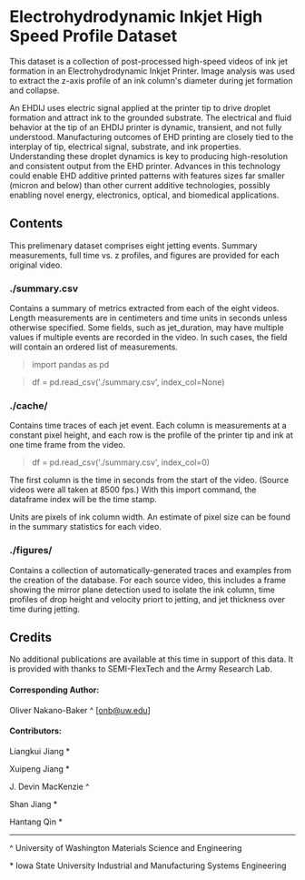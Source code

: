 # Electrohydrodynamic Inkjet High Speed Profile Dataset
This dataset is a collection of post-processed high-speed videos of ink jet formation in an Electrohydrodynamic Inkjet Printer. Image analysis was used to extract the z-axis profile of an ink column's diameter during jet formation and collapse.

An EHDIJ uses electric signal applied at the printer tip to drive droplet formation and attract ink to the grounded substrate. The electrical and fluid behavior at the tip of an EHDIJ printer is dynamic, transient, and not fully understood. Manufacturing outcomes of EHD printing are closely tied to the interplay of tip, electrical signal, substrate, and ink properties. Understanding these droplet dynamics is key to producing high-resolution and consistent output from the EHD printer. Advances in this technology could enable EHD additive printed patterns with features sizes far smaller (micron and below) than other current additive technologies, possibly enabling novel energy, electronics, optical, and biomedical applications.


## Contents
This prelimenary dataset comprises eight jetting events. Summary measurements, full time vs. z profiles, and figures are provided for each original video.

### ./summary.csv
Contains a summary of metrics extracted from each of the eight videos. Length measurements are in centimeters and time units in seconds unless otherwise specified. Some fields, such as jet_duration, may have multiple values if multiple events are recorded in the video. In such cases, the field will contain an ordered list of measurements.

> import pandas as pd

> df = pd.read_csv('./summary.csv', index_col=None)

### ./cache/
Contains time traces of each jet event. Each column is measurements at a constant pixel height, and each row is the profile of the printer tip and ink at one time frame from the video.

> df = pd.read_csv('./summary.csv', index_col=0)

The first column is the time in seconds from the start of the video. (Source videos were all taken at 8500 fps.) With this import command, the dataframe index will be the time stamp.

Units are pixels of ink column width. An estimate of pixel size can be found in the summary statistics for each video.

### ./figures/
Contains a collection of automatically-generated traces and examples from the creation of the database. For each source video, this includes a frame showing the mirror plane detection used to isolate the ink column, time profiles of drop height and velocity priort to jetting, and jet thickness over time during jetting. 



## Credits
No additional publications are available at this time in support of this data. It is provided with thanks to SEMI-FlexTech and the Army Research Lab.

#### Corresponding Author:
Oliver Nakano-Baker ^  [onb@uw.edu]

#### Contributors:
Liangkui Jiang *

Xuipeng Jiang *

J. Devin MacKenzie ^

Shan Jiang *

Hantang Qin *

______

^ University of Washington Materials Science and Engineering

\* Iowa State University Industrial and Manufacturing Systems Engineering
